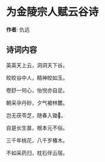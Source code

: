 # 为金陵宗人赋云谷诗

**作者**: 仇远

## 诗词内容

英英天上云，洞洞天下谷。

皎皎谷中人，精神皎如玉。

卷舒一何心，怡悦亦自足。

朝采孕丹砂，夕气被林麓。

岂无茯苓芝，随春入锄𣃁。

自是长生苗，根本元不俗。

三千年桃花，八千岁椿木。

不如采药归，枕石伴云宿。

